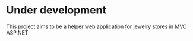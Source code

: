 # Under development
This project aims to be a helper web application for jewelry stores in MVC ASP.NET
